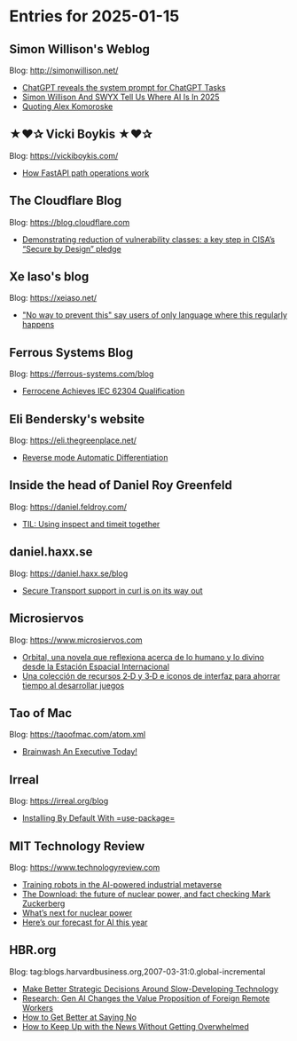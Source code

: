 # Entries for 2025-01-15
## Simon Willison's Weblog 
Blog: http://simonwillison.net/ 

- [ChatGPT reveals the system prompt for ChatGPT Tasks](https://simonwillison.net/2025/Jan/15/chatgpt-tasks/#atom-everything)
- [Simon Willison And SWYX Tell Us Where AI Is In 2025](https://simonwillison.net/2025/Jan/14/where-ai-is-in-2025/#atom-everything)
- [Quoting Alex Komoroske](https://simonwillison.net/2025/Jan/13/alex-komoroske/#atom-everything)
## ★❤✰ Vicki Boykis ★❤✰ 
Blog: https://vickiboykis.com/ 

- [How FastAPI path operations work](https://vickiboykis.com/2025/01/14/how-fastapi-path-operations-work/)
##  The Cloudflare Blog  
Blog: https://blog.cloudflare.com 

- [Demonstrating reduction of vulnerability classes: a key step in CISA’s “Secure by Design” pledge](https://blog.cloudflare.com/cisa-pledge-commitment-reducing-vulnerability/)
## Xe Iaso's blog 
Blog: https://xeiaso.net/ 

- ["No way to prevent this" say users of only language where this regularly happens](https://xeiaso.net/shitposts/no-way-to-prevent-this/CVE-2024-12084/)
## Ferrous Systems Blog 
Blog: https://ferrous-systems.com/blog 

- [Ferrocene Achieves IEC 62304 Qualification](https://ferrous-systems.com/blog/ferrocene-achieves-iec-62304-qualification/)
## Eli Bendersky's website 
Blog: https://eli.thegreenplace.net/ 

- [Reverse mode Automatic Differentiation](https://eli.thegreenplace.net/2025/reverse-mode-automatic-differentiation/)
## Inside the head of Daniel Roy Greenfeld 
Blog: https://daniel.feldroy.com/ 

- [TIL: Using inspect and timeit together](https://daniel.feldroy.com/posts/til-2025-01-timeit-and-inspect)
## daniel.haxx.se 
Blog: https://daniel.haxx.se/blog 

- [Secure Transport support in curl is on its way out](https://daniel.haxx.se/blog/2025/01/14/secure-transport-support-in-curl-is-on-its-way-out/)
## Microsiervos 
Blog: https://www.microsiervos.com 

- [Orbital, una novela que reflexiona acerca de lo humano y lo divino desde la Estación Espacial Internacional](https://www.microsiervos.com/archivo/libros/orbital-novela-estacion-espacial-internacional.html)
- [Una colección de recursos 2‑D y 3‑D e iconos de interfaz para ahorrar tiempo al desarrollar juegos](https://www.microsiervos.com/archivo/juegos-y-diversion/coleccion-recursos-2-d-3-d-iconos-interfaz-desarrollar-juegos.html)
## Tao of Mac 
Blog: https://taoofmac.com/atom.xml 

- [Brainwash An Executive Today!](https://taoofmac.com/space/links/2025/01/14/2222)
## Irreal 
Blog: https://irreal.org/blog 

- [Installing By Default With =use-package=](https://irreal.org/blog/?p=12716)
## MIT Technology Review 
Blog: https://www.technologyreview.com 

- [Training robots in the AI-powered industrial metaverse](https://www.technologyreview.com/2025/01/14/1109104/training-robots-in-the-ai-powered-industrial-metaverse/)
- [The Download: the future of nuclear power, and fact checking Mark Zuckerberg](https://www.technologyreview.com/2025/01/14/1109973/the-download-the-future-of-nuclear-power-and-fact-checking-mark-zuckerberg/)
- [What’s next for nuclear power](https://www.technologyreview.com/2025/01/14/1109963/whats-next-for-nuclear-power/)
- [Here’s our forecast for AI this year](https://www.technologyreview.com/2025/01/14/1109958/whats-next-for-ai-in-2025-2/)
## HBR.org 
Blog: tag:blogs.harvardbusiness.org,2007-03-31:0.global-incremental 

- [Make Better Strategic Decisions Around Slow-Developing Technology](https://hbr.org/2025/01/make-better-strategic-decisions-around-slow-developing-technology)
- [Research: Gen AI Changes the Value Proposition of Foreign Remote Workers](https://hbr.org/2025/01/research-gen-ai-changes-the-value-proposition-of-foreign-remote-workers)
- [How to Get Better at Saying No](https://hbr.org/podcast/2025/01/how-to-get-better-at-saying-no)
- [How to Keep Up with the News Without Getting Overwhelmed](https://hbr.org/2025/01/how-to-keep-up-with-the-news-without-getting-overwhelmed)